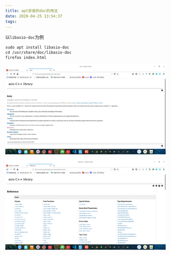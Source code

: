 ```yaml
---
title: apt安装的doc的用法
date: 2020-04-25 13:54:37
tags:
---
```


以`libasio-doc`为例
```shell
sudo apt install libasio-doc
cd /usr/share/doc/libasio-doc
firefox index.html
```
![在这里插入图片描述](apt安装的doc的用法/20200425135357754.png)

![在这里插入图片描述](apt安装的doc的用法/20200425135335518.png)
